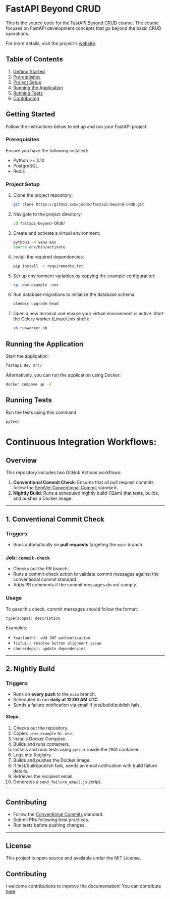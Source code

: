 # FastAPI Beyond CRUD 

This is the source code for the [FastAPI Beyond CRUD](https://youtube.com/playlist?list=PLEt8Tae2spYnHy378vMlPH--87cfeh33P&si=rl-08ktaRjcm2aIQ) course. The course focuses on FastAPI development concepts that go beyond the basic CRUD operations.

For more details, visit the project's [website](https://jod35.github.io/fastapi-beyond-crud-docs/site/).

## Table of Contents

1. [Getting Started](#getting-started)
2. [Prerequisites](#prerequisites)
3. [Project Setup](#project-setup)
4. [Running the Application](#running-the-application)
5. [Running Tests](#running-tests)
6. [Contributing](#contributing)

## Getting Started
Follow the instructions below to set up and run your FastAPI project.

### Prerequisites
Ensure you have the following installed:

- Python >= 3.10
- PostgreSQL
- Redis

### Project Setup
1. Clone the project repository:
    ```bash
    git clone https://github.com/jod35/fastapi-beyond-CRUD.git
    ```
   
2. Navigate to the project directory:
    ```bash
    cd fastapi-beyond-CRUD/
    ```

3. Create and activate a virtual environment:
    ```bash
    python3 -m venv env
    source env/bin/activate
    ```

4. Install the required dependencies:
    ```bash
    pip install -r requirements.txt
    ```

5. Set up environment variables by copying the example configuration:
    ```bash
    cp .env.example .env
    ```

6. Run database migrations to initialize the database schema:
    ```bash
    alembic upgrade head
    ```

7. Open a new terminal and ensure your virtual environment is active. Start the Celery worker (Linux/Unix shell):
    ```bash
    sh runworker.sh
    ```

## Running the Application
Start the application:

```bash
fastapi dev src/
```
Alternatively, you can run the application using Docker:
```bash
docker compose up -d
```
## Running Tests
Run the tests using this command
```bash
pytest
```

# Continuous Integration Workflows:

## Overview
This repository includes two GitHub Actions workflows:
1. **Conventional Commit Check**: Ensures that all pull request commits follow the [SemVer Conventional Commit](https://www.conventionalcommits.org/) standard.
2. **Nightly Build**: Runs a scheduled nightly build (12am) that tests, builds, and pushes a Docker image. 

---

## 1. Conventional Commit Check
### **Triggers**:
- Runs automatically on **pull requests** targeting the `main` branch.

### **Job: `commit-check`**
- Checks out the PR branch.
- Runs a commit-check action to validate commit messages against the conventional commit standard.
- Adds PR comments if the commit messages do not comply.

### **Usage**
To pass this check, commit messages should follow the format:
```
type(scope): description
```
Examples:
- `feat(auth): add JWT authentication`
- `fix(ui): resolve button alignment issue`
- `chore(deps): update dependencies`

---

## 2. Nightly Build
### **Triggers**:
- Runs on **every push** to the `main` branch.
- Scheduled to run **daily at 12:00 AM UTC**
- Sends a failure notification via email if test/build/publish fails.

#### **Steps:**
1. Checks out the repository.
2. Copies `.env.example` to `.env`.
3. Installs Docker Compose.
4. Builds and runs containers.
5. Installs and runs tests using `pytest` inside the `CRUD` container.
6. Logs into Registry.
7. Builds and pushes the Docker image.
8. If test/build/publish fails, sends an email notification with build failure details.
9. Retrieves the recipient email.
10. Generates a `send_failure_email.js` script.
 

---

## Contributing
- Follow the [Conventional Commits](https://www.conventionalcommits.org/) standard.
- Submit PRs following best practices.
- Run tests before pushing changes.

---

## License
This project is open-source and available under the MIT License.



## Contributing
I welcome contributions to improve the documentation! You can contribute [here](https://github.com/jod35/fastapi-beyond-crud-docs).
